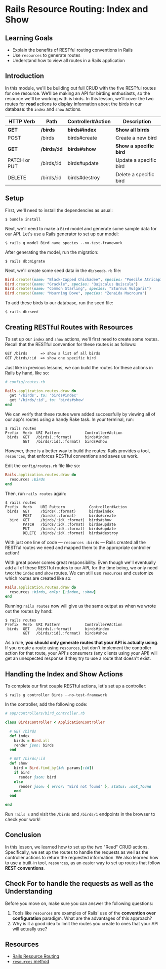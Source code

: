# Rails Resource Routing: Index and Show

## Learning Goals

- Explain the benefits of RESTful routing conventions in Rails
- Use `resources` to generate routes
- Understand how to view all routes in a Rails application

## Introduction

In this module, we'll be building out full CRUD with the five RESTful routes for
one resource. We'll be making an API for birding enthusiasts, so the resource
we'll be working with is birds. In this lesson, we'll cover the two routes for
**read** actions to display information about the birds in our database: the
`index` and `show` actions.

| HTTP Verb    | Path           | Controller#Action | Description              |
| ------------ | -------------- | ----------------- | ------------------------ |
| **GET**      | **/birds**     | **birds#index**   | **Show all birds**       |
| POST         | /birds         | birds#create      | Create a new bird        |
| **GET**      | **/birds/:id** | **birds#show**    | **Show a specific bird** |
| PATCH or PUT | /birds/:id     | birds#update      | Update a specific bird   |
| DELETE       | /birds/:id     | birds#destroy     | Delete a specific bird   |

<!-- ## Video Walkthrough -->
<!-- <iframe width="560" height="315" src="https://www.youtube.com/embed/czpDsqpbV20?rel=0&amp;showinfo=0" frameborder="0" allowfullscreen></iframe> -->

## Setup

First, we'll need to install the dependencies as usual:

```console
$ bundle install
```

Next, we'll need to make a `Bird` model and generate some sample data for
our API. Let's use a Rails generator to set up our model:

```console
$ rails g model Bird name species --no-test-framework
```

After generating the model, run the migration:

```console
$ rails db:migrate
```

Next, we'll create some seed data in the `db/seeds.rb` file:

```rb
Bird.create!(name: "Black-Capped Chickadee", species: "Poecile Atricapillus")
Bird.create!(name: "Grackle", species: "Quiscalus Quiscula")
Bird.create!(name: "Common Starling", species: "Sturnus Vulgaris")
Bird.create!(name: "Mourning Dove", species: "Zenaida Macroura")
```

To add these birds to our database, run the seed file:

```console
$ rails db:seed
```

## Creating RESTful Routes with Resources

To set up our `index` and `show` actions, we'll first need to create some
routes. Recall that the RESTful convention for these routes is as follows:

```txt
GET /birds      => show a list of all birds
GET /birds/:id  => show one specific bird
```

Just like in previous lessons, we can build the routes for these actions in
Rails by hand, like so:

```rb
# config/routes.rb

Rails.application.routes.draw do
  get '/birds', to: 'birds#index'
  get '/birds/:id', to: 'birds#show'
end
```

We can verify that these routes were added successfully by viewing all of our
app's routes using a handy Rake task. In your terminal, run:

```console
$ rails routes
Prefix  Verb  URI Pattern           Controller#Action
 birds  GET   /birds(.:format)      birds#index
        GET   /birds/:id(.:format)  birds#show
```

However, there is a better way to build the routes: Rails provides a tool,
`resources`, that enforces RESTful conventions and saves us work.

Edit the `config/routes.rb` file like so:

```rb
Rails.application.routes.draw do
  resources :birds
end
```

Then, run `rails routes` again:

```console
$ rails routes
Prefix  Verb    URI Pattern           Controller#Action
 birds  GET     /birds(.:format)      birds#index
        POST    /birds(.:format)      birds#create
  bird  GET     /birds/:id(.:format)  birds#show
        PATCH   /birds/:id(.:format)  birds#update
        PUT     /birds/:id(.:format)  birds#update
        DELETE  /birds/:id(.:format)  birds#destroy
```

With just one line of code — `resources :birds` — Rails created all the RESTful
routes we need and mapped them to the appropriate controller action!

With great power comes great responsibility. Even though we'll eventually add
all of these RESTful routes to our API, for the time being, we only need two:
the `index` and `show` routes. We can still use `resources` and customize which
routes are created like so:

```rb
Rails.application.routes.draw do
  resources :birds, only: [:index, :show]
end
```

Running `rails routes` now will give us the same output as when we wrote out the
routes by hand:

```console
$ rails routes
Prefix  Verb  URI Pattern           Controller#Action
 birds  GET   /birds(.:format)      birds#index
        GET   /birds/:id(.:format)  birds#show
```

As a rule, **you should only generate routes that your API is actually using**.
If you create a route using `resources`, but don't implement the controller
action for that route, your API's consumers (any clients using your API) will
get an unexpected response if they try to use a route that doesn't exist.

## Handling the Index and Show Actions

To complete our first couple RESTful actions, let's set up a controller:

```console
$ rails g controller Birds --no-test-framework
```

In the controller, add the following code:

```rb
# app/controllers/bird_controller.rb

class BirdsController < ApplicationController

  # GET /birds
  def index
    birds = Bird.all
    render json: birds
  end

  # GET /birds/:id
  def show
    bird = Bird.find_by(id: params[:id])
    if bird
      render json: bird
    else
      render json: { error: "Bird not found" }, status: :not_found
    end
  end

end
```

Run `rails s` and visit the `/birds` and `/birds/1` endpoints in the browser to
check your work!

## Conclusion

In this lesson, we learned how to set up the two "Read" CRUD actions.
Specifically, we set up the routes to handle the requests as well as the
controller actions to return the requested information. We also learned how to
use a built-in tool, `resources`, as an easier way to set up routes that follow
**REST conventions**.

## Check For to handle the requests as well as the Understanding

Before you move on, make sure you can answer the following questions:

1. Tools like `resources` are examples of Rails' use of the **convention over
   configuration** paradigm. What are the advantages of this approach?
2. Why is it a good idea to limit the routes you create to ones that your API
   will actually use?

## Resources

- [Rails Resource Routing](https://guides.rubyonrails.org/routing.html#resource-routing-the-rails-default)
- [`resources` method](https://api.rubyonrails.org/classes/ActionDispatch/Routing/Mapper/Resources.html)
